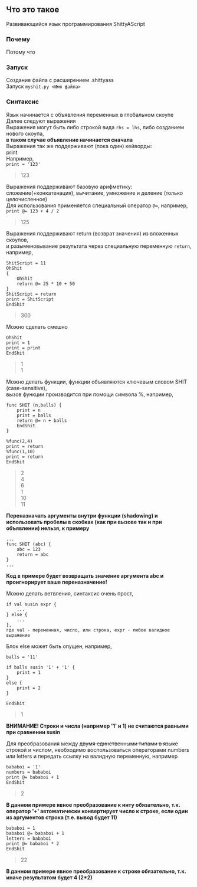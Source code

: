 ## Что это такое
Развивающийся язык программирования ShittyAScript  
### Почему
Потому что

### Запуск
Создание файла с расширением .shittyass  
Запуск ```myshit.py <Имя файла>``` 

### Синтаксис
Язык начинается с объявления переменных в глобальном скоупе  
Далее следуют выражения  
Выражения могут быть либо строкой вида `rhs = lhs`, либо созданием нового скоупа,  
**в таком случае объявление начинается сначала**  
Выражения так же поддерживают (пока один) кейворды:  
print  
Например,  
`print = '123'`
>123

Выражения поддерживают базовую арифметику: сложение(+конкатенация), вычитание, умножение и деление (только целочисленное)  
Для использования применяется специальный оператор `@=`, например,  
`print @= 123 + 4 / 2`
> 125  

Выражения поддерживают return (возврат значения) из вложенных скоупов,  
и разыменовывание результата через специальную переменную `return`, например,  
``` 
ShitScript = 11
OhShit
{
    OhShit
    return @= 25 * 10 + 50
}
ShitScript = return
print = ShitScript
EndShit
```
> 300  

Можно сделать смешно
```
OhShit
print = 1
print = print
EndShit
```
>1  
>1

Можно делать функции, функции объявляются ключевым словом SHIT (case-sensitive),  
вызов функции производится при помощи символа %, например,  

```
func SHIT (n,balls) {
    print = n
    print = balls
    return @= n + balls
    EndShit
}

%func(2,4)
print = return
%func(1,10)
print = return
EndShit
```
>2  
>4  
>6  
>1  
>10  
>11  

**Переназначать аргументы внутри функции (shadowing) и использовать пробелы в скобках (как при вызове так и при объявлении) нельзя, к примеру**  
```
...
func SHIT (abc) {
    abc = 123
    return = abc
}
...
```
**Код в примере будет возвращать значение аргумента abc и проигнорирует ваше переназначение!**

Можно делать ветвления, синтаксис очень прост,  
```
if val susin expr { 
    ...
} else {
    ...
},
где val - переменная, число, или строка, expr - любое валидное выражение
```
Блок else может быть опущен, например,

```
balls = '11'

if balls susin '1' + '1' {
    print = 1
}
else {
    print = 2 
}

EndShit
```
>1  

**ВНИМАНИЕ! Строки и числа (например '1' и 1) не считаются равными при сравнении susin**

Для преобразования между ~~двумя единственными типами в языке~~ строкой и числом, необходимо воспользоваться операторами numbers или letters и передать ссылку на валидную переменную, например
```
bababoi = '1'
numbers = bababoi
print @= bababoi + 1
EndShit
```
> 2  

**В данном примере явное преобразование к инту обязательно, т.к. оператор '+' автоматически конвертирует число к строке, если один из аргументов строка (т.е. вывод будет 11)**

```
bababoi = 1
bababoi @= bababoi + 1
letters = bababoi
print @= bababoi * 2
EndShit
```
> 22  

**В данном примере явное преобразование к строке обязательно, т.к. иначе результатом будет 4 (2*2)**